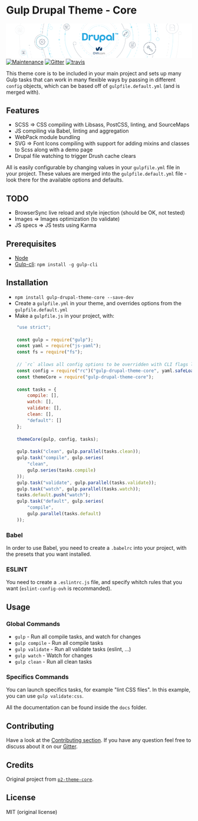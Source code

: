 Gulp Drupal Theme - Core
========================

![gulp-drupal-theme-core-banner](banner.png)
[![Maintenance](https://img.shields.io/maintenance/yes/2017.svg)]() [![Gitter](https://img.shields.io/gitter/room/nwjs/nw.js.svg)](https://gitter.im/ovh/ux) [![travis](https://travis-ci.org/ovh-ux/gulp-drupal-theme-core.svg?branch=master)](https://travis-ci.org/ovh-ux/gulp-drupal-theme-core)

This theme core is to be included in your main project and sets up many Gulp tasks that can work in many flexible ways by passing in different `config` objects, which can be based off of `gulpfile.default.yml` (and is merged with).


## Features

- SCSS => CSS compiling with Libsass, PostCSS, linting, and SourceMaps
- JS compiling via Babel, linting and aggregation
- WebPack module bundling
- SVG => Font Icons compiling with support for adding mixins and classes to Scss along with a demo page
- Drupal file watching to trigger Drush cache clears

All is easily configurable by changing values in your `gulpfile.yml` file in your project. These values are merged into the `gulpfile.default.yml` file - look there for the available options and defaults.

## TODO

- BrowserSync live reload and style injection (should be OK, not tested)
- Images => Images optimization (to validate)
- JS specs => JS tests using Karma


## Prerequisites

- [Node](https://nodejs.org)
- [Gulp-cli](http://gulpjs.com/): `npm install -g gulp-cli`


## Installation

- `npm install gulp-drupal-theme-core --save-dev`
- Create a `gulpfile.yml` in your theme, and overrides options from the `gulpfile.default.yml`
- Make a `gulpfile.js` in your project, with:
```js
    "use strict";

    const gulp = require("gulp");
    const yaml = require("js-yaml");
    const fs = require("fs");

    // `rc` allows all config options to be overridden with CLI flags like `--js.enabled="` or in `~/.p2-theme-corerc` files, among many others: https://www.npmjs.com/package/rc
    const config = require("rc")("gulp-drupal-theme-core", yaml.safeLoad(fs.readFileSync(`${__dirname}/gulpfile.yml`, "utf8"), { json: true }));
    const themeCore = require("gulp-drupal-theme-core");

    const tasks = {
        compile: [],
        watch: [],
        validate: [],
        clean: [],
        "default": []
    };

    themeCore(gulp, config, tasks);

    gulp.task("clean", gulp.parallel(tasks.clean));
    gulp.task("compile", gulp.series(
        "clean",
        gulp.series(tasks.compile)
    ));
    gulp.task("validate", gulp.parallel(tasks.validate));
    gulp.task("watch", gulp.parallel(tasks.watch));
    tasks.default.push("watch");
    gulp.task("default", gulp.series(
        "compile",
        gulp.parallel(tasks.default)
    ));
```

### Babel
In order to use Babel, you need to create a `.babelrc` into your project, with the presets that you want installed.

### ESLINT
You need to create a `.eslintrc.js` file, and specify whitch rules that you want (`eslint-config-ovh` is recommanded).


## Usage

### Global Commands

- `gulp` - Run all compile tasks, and watch for changes
- `gulp compile` - Run all compile tasks
- `gulp validate` - Run all validate tasks (eslint, ...)
- `gulp watch` - Watch for changes
- `gulp clean` - Run all clean tasks

### Specifics Commands

You can launch specifics tasks, for example "lint CSS files". In this example, you can use `gulp validate:css`.

All the documentation can be found inside the `docs` folder.


## Contributing

Have a look at the [Contributing section](.github/CONTRIBUTING.md). If you have any question feel free to discuss about it on our [Gitter](https://gitter.im/ovh/ux).


## Credits

Original project from [`p2-theme-core`](https://github.com/phase2/p2-theme-core).


## License

MIT (original license)
